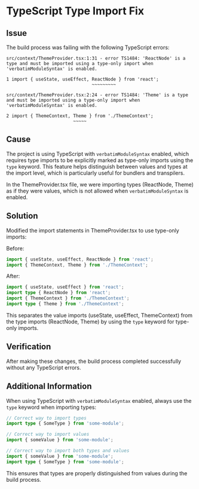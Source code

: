 # TypeScript Type Import Fix

## Issue

The build process was failing with the following TypeScript errors:

```
src/context/ThemeProvider.tsx:1:31 - error TS1484: 'ReactNode' is a type and must be imported using a type-only import when 'verbatimModuleSyntax' is enabled.

1 import { useState, useEffect, ReactNode } from 'react';
                                ~~~~~~~~~

src/context/ThemeProvider.tsx:2:24 - error TS1484: 'Theme' is a type and must be imported using a type-only import when 'verbatimModuleSyntax' is enabled.

2 import { ThemeContext, Theme } from './ThemeContext';
                         ~~~~~
```

## Cause

The project is using TypeScript with `verbatimModuleSyntax` enabled, which requires type imports to be explicitly marked as type-only imports using the `type` keyword. This feature helps distinguish between values and types at the import level, which is particularly useful for bundlers and transpilers.

In the ThemeProvider.tsx file, we were importing types (ReactNode, Theme) as if they were values, which is not allowed when `verbatimModuleSyntax` is enabled.

## Solution

Modified the import statements in ThemeProvider.tsx to use type-only imports:

Before:
```typescript
import { useState, useEffect, ReactNode } from 'react';
import { ThemeContext, Theme } from './ThemeContext';
```

After:
```typescript
import { useState, useEffect } from 'react';
import type { ReactNode } from 'react';
import { ThemeContext } from './ThemeContext';
import type { Theme } from './ThemeContext';
```

This separates the value imports (useState, useEffect, ThemeContext) from the type imports (ReactNode, Theme) by using the `type` keyword for type-only imports.

## Verification

After making these changes, the build process completed successfully without any TypeScript errors.

## Additional Information

When using TypeScript with `verbatimModuleSyntax` enabled, always use the `type` keyword when importing types:

```typescript
// Correct way to import types
import type { SomeType } from 'some-module';

// Correct way to import values
import { someValue } from 'some-module';

// Correct way to import both types and values
import { someValue } from 'some-module';
import type { SomeType } from 'some-module';
```

This ensures that types are properly distinguished from values during the build process.
